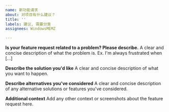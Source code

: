 ```yaml
---
name: 新功能请求
about: 对项目有什么建议？
title: ''
labels: 建议, 需要分类
assignees: WindowsMEMZ

---
```


**Is your feature request related to a problem? Please describe.**
A clear and concise description of what the problem is. Ex. I'm always frustrated when [...]

**Describe the solution you'd like**
A clear and concise description of what you want to happen.

**Describe alternatives you've considered**
A clear and concise description of any alternative solutions or features you've considered.

**Additional context**
Add any other context or screenshots about the feature request here.
